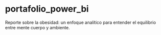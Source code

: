 # portafolio_power_bi
Reporte sobre la obesidad: un enfoque analítico para entender el equilibrio entre mente cuerpo y ambiente.
